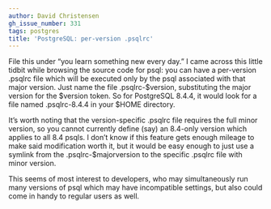 ```yaml
---
author: David Christensen
gh_issue_number: 331
tags: postgres
title: 'PostgreSQL: per-version .psqlrc'
---
```




File this under “you learn something new every day.” I came across this little tidbit while browsing the source code for psql: you can have a per-version .psqlrc file which will be executed only by the psql associated with that major version. Just name the file .psqlrc-$version, substituting the major version for the $version token. So for PostgreSQL 8.4.4, it would look for a file named .psqlrc-8.4.4 in your $HOME directory.

It’s worth noting that the version-specific .psqlrc file requires the full minor version, so you cannot currently define (say) an 8.4-only version which applies to all 8.4 psqls. I don’t know if this feature gets enough mileage to make said modification worth it, but it would be easy enough to just use a symlink from the .psqlrc-$majorversion to the specific .psqlrc file with minor version.

This seems of most interest to developers, who may simultaneously run many versions of psql which may have incompatible settings, but also could come in handy to regular users as well.



